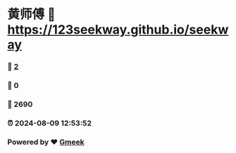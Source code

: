 # 黄师傅 :link: https://123seekway.github.io/seekway 
### :page_facing_up: [2](https://123seekway.github.io/seekway/tag.html) 
### :speech_balloon: 0 
### :hibiscus: 2690 
### :alarm_clock: 2024-08-09 12:53:52 
### Powered by :heart: [Gmeek](https://github.com/Meekdai/Gmeek)
